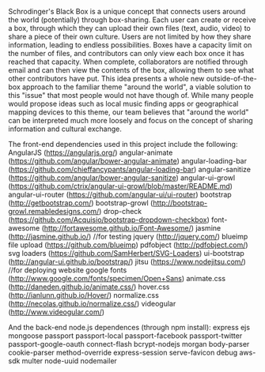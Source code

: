 Schrodinger's Black Box is a unique concept that connects users around the world (potentially) through box-sharing. Each user can create or receive a box, through which they can upload their own files (text, audio, video) to share a piece of their own culture. Users are not limited by how they share information, leading to endless possibilities. Boxes have a capacity limit on the number of files, and contributors can only view each box once it has reached that capacity. When complete, collaborators are notified through email and can then view the contents of the box, allowing them to see what other contributors have put.
This idea presents a whole new outside-of-the-box approach to the familiar theme "around the world", a viable solution to this "issue" that most people would not have though of.
While many people would propose ideas such as local music finding apps or geographical mapping devices to this theme, our team believes that "around the world" can be interpreted much more loosely and focus on the concept of sharing information and cultural exchange.

The front-end dependencies used in this project include the following:
AngularJS (https://angularjs.org/)
angular-animate (https://github.com/angular/bower-angular-animate)
angular-loading-bar (https://github.com/chieffancypants/angular-loading-bar)
angular-sanitize (https://github.com/angular/bower-angular-sanitize)
angular-ui-growl (https://github.com/ctrix/angular-ui-growl/blob/master/README.md)
angular-ui-router (https://github.com/angular-ui/ui-router)
bootstrap (http://getbootstrap.com/)
bootstrap-growl (http://bootstrap-growl.remabledesigns.com/)
drop-check (https://github.com/Acquisio/bootstrap-dropdown-checkbox)
font-awesome (http://fortawesome.github.io/Font-Awesome/)
jasmine (http://jasmine.github.io/) //for testing
jquery (http://jquery.com/)
blueimp file upload (https://github.com/blueimp)
pdfobject (http://pdfobject.com/)
svg loaders (https://github.com/SamHerbert/SVG-Loaders)
ui-bootstrap (http://angular-ui.github.io/bootstrap/)
jitsu (https://www.nodejitsu.com/) //for deploying website
google fonts (http://www.google.com/fonts/specimen/Open+Sans)
animate.css (http://daneden.github.io/animate.css/)
hover.css (http://ianlunn.github.io/Hover/)
normalize.css (http://necolas.github.io/normalize.css/)
videogular (http://www.videogular.com/)

And the back-end node.js dependences (through npm install):
express
ejs
mongoose
passport
passport-local
passport-facebook
passport-twitter
passport-google-oauth
connect-flash
bcrypt-nodejs
morgan
body-parser
cookie-parser
method-override
express-session
serve-favicon
debug
aws-sdk
multer
node-uuid
nodemailer